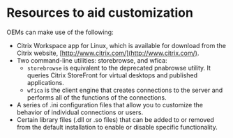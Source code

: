 # Resources to aid customization 
 
OEMs can make use of the following: 
 
* Citrix Workspace app for Linux, which is available for download from the Citrix website, [http://www.citrix.com/](http://www.citrix.com/).  
* Two command-line utilities: storebrowse, and wfica:  
	* `storebrowse` is equivalent to the deprecated pnabrowse utility. It queries Citrix StoreFront for virtual desktops and published applications.  
	* `wfica` is the client engine that creates connections to the server and performs all of the functions of the connections.  
* A series of .ini configuration files that allow you to customize the behavior of individual connections or users.  
* Certain library files (.dll or .so files) that can be added to or removed from the default installation to enable or disable specific functionality.  
